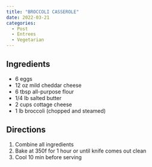 ```yaml
---
title: "BROCCOLI CASSEROLE"
date: 2022-03-21
categories:
  - Post
  - Entrees
  - Vegetarian
---
```


## Ingredients
* 6 eggs
* 12 oz mild cheddar cheese
* 6 tbsp all-purpose flour
* 1/4 lb salted butter
* 2 cups cottage cheese
* 1 lb broccoli (chopped and steamed)

## Directions
1. Combine all ingredients
2. Bake at 350f for 1 hour or until knife comes out clean
3. Cool 10 min before serving
